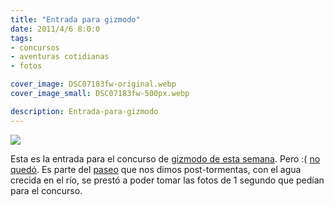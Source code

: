 ```yaml
---
title: "Entrada para gizmodo"
date: 2011/4/6 8:0:0
tags: 
- concursos
- aventuras cotidianas
- fotos

cover_image: DSC07183fw-original.webp
cover_image_small: DSC07183fw-500px.webp

description: Entrada-para-gizmodo
---
```



[![](DSC07183fw-800px.webp)](DSC07183fw-original.webp)

Esta es la entrada para el concurso de <a href="https://gizmodo.com/shooting-challenge-1-second-5805415">gizmodo de esta semana<a>. Pero :( <a href="https://gizmodo.com/shooting-challenge-1-second-gallery-5806037">no quedó</a>. Es parte del <a href="/2011/4/6/Parque">paseo</a> que nos dimos post-tormentas, con el agua crecida en el río, se prestó a poder tomar las fotos de 1 segundo que pedían para el concurso.
